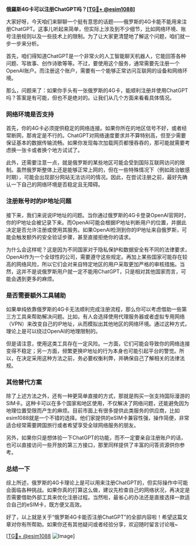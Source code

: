 **俄羅斯4G卡可以注册ChatGPT吗？[[TG💪+ @esim1088](https://t.me/s/esim1088)]**

大家好呀，今天咱们来聊聊一个挺有意思的话题——俄罗斯的4G卡能不能用来注册ChatGPT。这事儿听起来简单，但实际上涉及到不少细节，比如网络环境、账号注册规则以及一些技术上的限制。为了让大家更清楚地了解这个问题，咱们就一步一步来分析。

首先，咱们得知道ChatGPT是一个非常火的人工智能聊天机器人，它能回答各种问题、写故事、创作诗歌等等。不过，要使用这个服务，通常需要先注册一个OpenAI账户。而注册这个账户，需要有一个能够正常访问互联网的设备和网络环境。

那么，问题来了：如果你手头有一张俄罗斯的4G卡，能顺利注册并使用ChatGPT吗？答案是有可能，但也不是绝对的。让我们从几个方面来看看具体情况。

### 网络环境是否支持

首先，你的4G卡必须提供稳定的网络连接。如果你所在的地区信号不好，或者经常断网，那肯定是不行的。ChatGPT对网络速度要求并不算特别高，但至少需要保证基本的数据传输流畅。如果你发现每次加载网页都慢吞吞的，那可能就需要考虑换一张卡或者换个地方试试了。

此外，还需要注意一点，就是俄罗斯的某些地区可能会受到国际互联网访问的限制。虽然俄罗斯整体上还是能够正常上网的，但在一些特殊情况下（例如政治敏感时期），可能会出现部分网站无法访问的情况。因此，在尝试注册之前，最好先确认一下自己的网络环境是否稳定且无障碍。

### 注册账号时的IP地址问题

接下来，我们来说说IP地址的问题。当你通过俄罗斯的4G卡登录OpenAI官网时，你的IP地址会被记录下来。而OpenAI可能会根据IP地址判断用户的位置，并据此决定是否允许注册或使用其服务。如果OpenAI检测到你的IP地址来自俄罗斯，可能会触发额外的安全验证步骤，甚至直接拒绝你的请求。

为什么会这样呢？这是因为不同国家对于隐私保护和数据安全有不同的法律要求，OpenAI作为一个全球性的公司，需要遵守这些规定。再加上某些国家可能存在较高的网络风险，所以它们会对来自特定地区的用户采取更加严格的审核措施。当然，这并不是说俄罗斯用户就一定不能用ChatGPT，只是相对其他国家而言，可能会遇到更多的麻烦。

### 是否需要额外工具辅助

如果单纯依靠俄罗斯的4G卡无法顺利完成注册流程，那么你可以考虑借助一些第三方工具来帮助解决问题。比如，有人会选择使用代理服务器或者虚拟专用网络（VPN）来改变自己的IP地址，从而模拟出其他地区的网络环境。通过这种方式，理论上是可以绕过OpenAI的地理限制的。

但是请注意，使用这类工具存在一定风险。一方面，它们可能会导致你的网络连接变得不稳定；另一方面，频繁更换IP地址的行为本身也可能引起平台的警觉。所以，在决定采用这种方法之前，务必要权衡利弊，并确保自己了解相关的法律法规。

### 其他替代方案

除了上述方法之外，还有一种更简单直接的方式，那就是购买一张支持国际漫游的SIM卡。这种卡可以在多个国家和地区使用，不仅解决了网络问题，还能避免因为地理位置受限而产生的麻烦。目前市面上有很多提供此类服务的供应商，比如esim1088就是一个不错的选择。他们家提供的eSIM卡兼容性强，操作简便，非常适合经常需要跨国旅行或者希望享受全球网络服务的朋友。

另外，如果你只是想体验一下ChatGPT的功能，而不一定要亲自注册账户的话，也可以直接访问一些开放的第三方接口，那里同样提供了丰富的问答资源供你参考。

### 总结一下

综上所述，俄罗斯的4G卡理论上是可以用来注册ChatGPT的，但实际操作中可能会面临各种挑战。如果你真的打算这么做，建议先检查自己的网络状况，再决定是否需要借助外部工具来优化注册过程。当然啦，最省心的办法还是直接选择一款适合自己的eSIM卡，既方便又高效。

好了，以上就是关于“俄罗斯4G卡能否注册ChatGPT”的全部内容啦！希望这篇文章对你有所帮助。如果你还有其他疑问或者经验分享，欢迎随时留言讨论哦~ 

[[TG💪+ @esim1088](https://t.me/s/esim1088) ![Image](https://i.postimg.cc/4NQfJmqS/Snipaste-2025-05-13-00-14-12.png)]